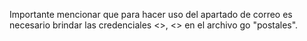 Importante mencionar que para hacer uso del apartado de correo es necesario brindar las credenciales <<user>>, <<password>> en el archivo go "postales". 
